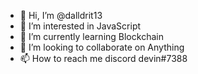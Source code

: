 - 👋 Hi, I’m @dalldrit13
- 👀 I’m interested in JavaScript
- 🌱 I’m currently learning Blockchain
- 💞️ I’m looking to collaborate on Anything
- 📫 How to reach me discord devin#7388

<!---
dalldrit13/dalldrit13 is a ✨ special ✨ repository because its `README.md` (this file) appears on your GitHub profile.
You can click the Preview link to take a look at your changes.
--->
